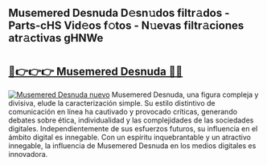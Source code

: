 ## Musemered Desnuda D𝚎sn𝚞dos filtr𝚊dos - Parts-cHS Vid𝚎os f𝚘tos - N𝚞evas filtr𝚊ciones atr𝚊ctivas gHNWe

# <h2><a href="http://mbav43o.tromn.icu/?c=Musemered+Desnuda">🔗👉👉👉 Musemered Desnuda 🔗🔗</a></h2>

[![Musemered Desnuda nuevo](https://i.imgur.com/pEAQMta.gif)](http://mbav43o.tromn.icu/?c=Musemered+Desnuda)
Musemered Desnuda, una figura compleja y divisiva, elude la caracterización simple. Su estilo distintivo de comunicación en línea ha cautivado y provocado críticas, generando debates sobre ética, individualidad y las complejidades de las sociedades digitales. Independientemente de sus esfuerzos futuros, su influencia en el ámbito digital es innegable. Con un espíritu inquebrantable y un atractivo innegable, la influencia de Musemered Desnuda en los medios digitales es innovadora.
